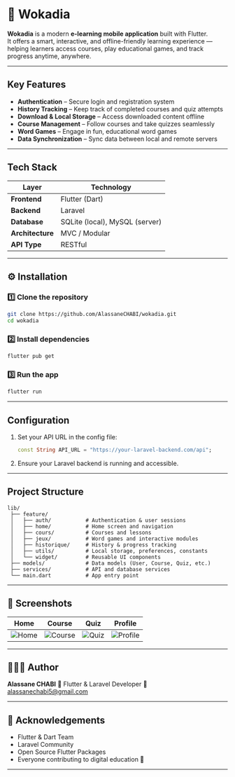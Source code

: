 
# 📘 Wokadia

**Wokadia** is a modern **e-learning mobile application** built with Flutter.  
It offers a smart, interactive, and offline-friendly learning experience — helping learners access courses, play educational games, and track progress anytime, anywhere.

---

##  Key Features

- **Authentication** – Secure login and registration system  
- **History Tracking** – Keep track of completed courses and quiz attempts  
- **Download & Local Storage** – Access downloaded content offline  
- **Course Management** – Follow courses and take quizzes seamlessly  
- **Word Games** – Engage in fun, educational word games  
- **Data Synchronization** – Sync data between local and remote servers  

---

## Tech Stack

| Layer | Technology |
|-------|-------------|
| **Frontend** | Flutter (Dart) |
| **Backend** | Laravel |
| **Database** | SQLite (local), MySQL (server) |
| **Architecture** | MVC / Modular |
| **API Type** | RESTful |

---

## ⚙️ Installation

### 1️⃣ Clone the repository
```bash
git clone https://github.com/AlassaneCHABI/wokadia.git
cd wokadia
````

### 2️⃣ Install dependencies

```bash
flutter pub get
```

### 3️⃣ Run the app

```bash
flutter run
```

---

##  Configuration

1. Set your API URL in the config file:

   ```dart
   const String API_URL = "https://your-laravel-backend.com/api";
   ```
2. Ensure your Laravel backend is running and accessible.

---

##  Project Structure

```
lib/
 ├── feature/
 │   ├── auth/           # Authentication & user sessions
 │   ├── home/           # Home screen and navigation
 │   ├── cours/          # Courses and lessons
 │   ├── jeux/           # Word games and interactive modules
 │   ├── historique/     # History & progress tracking
 │   ├── utils/          # Local storage, preferences, constants
 │   └── widget/         # Reusable UI components
 ├── models/             # Data models (User, Course, Quiz, etc.)
 ├── services/           # API and database services
 └── main.dart           # App entry point
```

---


## 📸 Screenshots

| Home                             | Course                               | Quiz                             | Profile                                |
| -------------------------------- | ------------------------------------ | -------------------------------- | -------------------------------------- |
| ![Home](assets/screens/home.png) | ![Course](assets/screens/course.png) | ![Quiz](assets/screens/quiz.png) | ![Profile](assets/screens/profile.png) |

---

## 👨🏽‍💻 Author

**Alassane CHABI**
💼 Flutter & Laravel Developer
📧 [alassanechabi5@gmail.com](mailto:your.email@example.com)


---

## 🙌 Acknowledgements

* Flutter & Dart Team
* Laravel Community
* Open Source Flutter Packages
* Everyone contributing to digital education 💙

---
